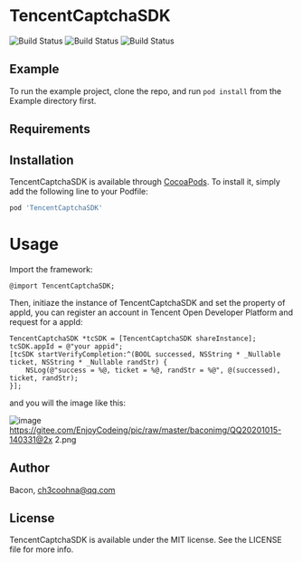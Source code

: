 # TencentCaptchaSDK
![Build Status](https://img.shields.io/badge/pod-0.1.0-blue.svg)
![Build Status](https://img.shields.io/badge/platform-iOS-dark.svg)
![Build Status](https://img.shields.io/badge/build-success-green.svg)

## Example

To run the example project, clone the repo, and run `pod install` from the Example directory first.

## Requirements

## Installation

TencentCaptchaSDK is available through [CocoaPods](https://cocoapods.org). To install
it, simply add the following line to your Podfile:

```ruby
pod 'TencentCaptchaSDK'
```

# Usage

Import the framework:
```
@import TencentCaptchaSDK;
```

Then, initiaze the instance of TencentCaptchaSDK and set the property of appId, you can register an account in Tencent Open Developer Platform and request for a appId:


```
TencentCaptchaSDK *tcSDK = [TencentCaptchaSDK shareInstance];
tcSDK.appId = @"your appid";
[tcSDK startVerifyCompletion:^(BOOL successed, NSString * _Nullable ticket, NSString * _Nullable randStr) {
    NSLog(@"success = %@, ticket = %@, randStr = %@", @(successed), ticket, randStr);
}];
```

and you will the image like this:  

![image](https://gitee.com/EnjoyCodeing/pic/raw/master/baconimg/QQ20201015-140331@2x.png)
https://gitee.com/EnjoyCodeing/pic/raw/master/baconimg/QQ20201015-140331@2x 2.png
## Author

Bacon, ch3coohna@qq.com

## License

TencentCaptchaSDK is available under the MIT license. See the LICENSE file for more info.
